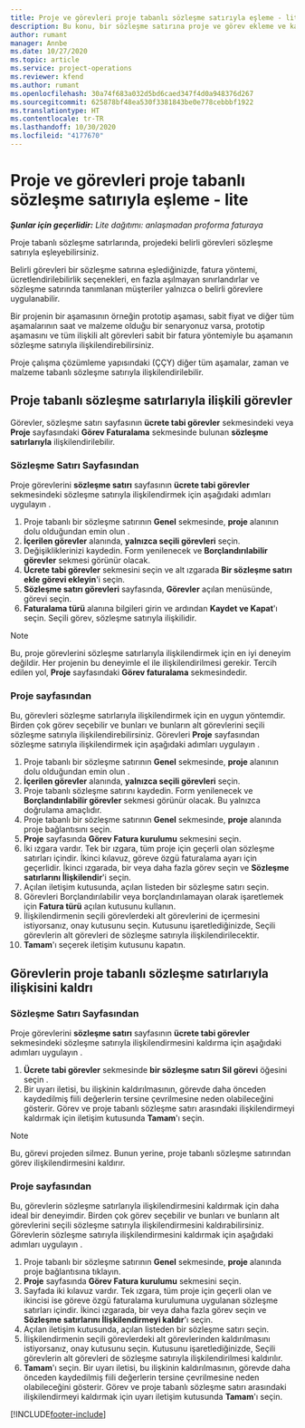 ```yaml
---
title: Proje ve görevleri proje tabanlı sözleşme satırıyla eşleme - lite
description: Bu konu, bir sözleşme satırına proje ve görev ekleme ve kaldırma hakkında bilgi sağlar.
author: rumant
manager: Annbe
ms.date: 10/27/2020
ms.topic: article
ms.service: project-operations
ms.reviewer: kfend
ms.author: rumant
ms.openlocfilehash: 30a74f683a032d5bd6caed347f4d0a948376d267
ms.sourcegitcommit: 625878bf48ea530f3381843be0e778cebbbf1922
ms.translationtype: HT
ms.contentlocale: tr-TR
ms.lasthandoff: 10/30/2020
ms.locfileid: "4177670"
---
```

# <a name="map-projects-and-tasks-to-a-project-based-contract-line---lite"></a>Proje ve görevleri proje tabanlı sözleşme satırıyla eşleme - lite

_**Şunlar için geçerlidir:** Lite dağıtımı: anlaşmadan proforma faturaya_

Proje tabanlı sözleşme satırlarında, projedeki belirli görevleri sözleşme satırıyla eşleyebilirsiniz.

Belirli görevleri bir sözleşme satırına eşlediğinizde, fatura yöntemi, ücretlendirilebilirlik seçenekleri, en fazla aşılmayan sınırlandırlar ve sözleşme satırında tanımlanan müşteriler yalnızca o belirli görevlere uygulanabilir.

Bir projenin bir aşamasının örneğin prototip aşaması, sabit fiyat ve diğer tüm aşamalarının saat ve malzeme olduğu bir senaryonuz varsa, prototip aşamasını ve tüm ilişkili alt görevleri sabit bir fatura yöntemiyle bu aşamanın sözleşme satırıyla ilişkilendirebilirsiniz.

Proje çalışma çözümleme yapısındaki (ÇÇY) diğer tüm aşamalar, zaman ve malzeme tabanlı sözleşme satırıyla ilişkilendirilebilir.

## <a name="associate-tasks-to-project-based-contract-lines"></a>Proje tabanlı sözleşme satırlarıyla ilişkili görevler

Görevler, sözleşme satırı sayfasının **ücrete tabi görevler** sekmesindeki veya **Proje** sayfasındaki **Görev Faturalama** sekmesinde bulunan **sözleşme satırlarıyla** ilişkilendirilebilir.

### <a name="from-the-contract-line-page"></a>Sözleşme Satırı Sayfasından

Proje görevlerini **sözleşme satırı** sayfasının **ücrete tabi görevler** sekmesindeki sözleşme satırıyla ilişkilendirmek için aşağıdaki adımları uygulayın .

1. Proje tabanlı bir sözleşme satırının **Genel** sekmesinde, **proje** alanının dolu olduğundan emin olun .
2. **İçerilen görevler** alanında, **yalnızca seçili görevleri** seçin.
3. Değişikliklerinizi kaydedin. Form yenilenecek ve **Borçlandırılabilir görevler** sekmesi görünür olacak.
4. **Ücrete tabi görevler** sekmesini seçin ve alt ızgarada **Bir sözleşme satırı ekle görevi ekleyin**'i seçin.
5. **Sözleşme satırı görevleri** sayfasında, **Görevler** açılan menüsünde, görevi seçin. 
6. **Faturalama türü** alanına bilgileri girin ve ardından **Kaydet ve Kapat**'ı seçin. Seçili görev, sözleşme satırıyla ilişkilidir.

> [!NOTE]
> Bu, proje görevlerini sözleşme satırlarıyla ilişkilendirmek için en iyi deneyim değildir. Her projenin bu deneyimle el ile ilişkilendirilmesi gerekir. Tercih edilen yol, **Proje** sayfasındaki **Görev faturalama** sekmesindedir.

### <a name="from-the-project-page"></a>Proje sayfasından

Bu, görevleri sözleşme satırlarıyla ilişkilendirmek için en uygun yöntemdir. Birden çok görev seçebilir ve bunları ve bunların alt görevlerini seçili sözleşme satırıyla ilişkilendirebilirsiniz. Görevleri **Proje** sayfasından sözleşme satırıyla ilişkilendirmek için aşağıdaki adımları uygulayın .

1. Proje tabanlı bir sözleşme satırının **Genel** sekmesinde, **proje** alanının dolu olduğundan emin olun .
2. **İçerilen görevler** alanında, **yalnızca seçili görevleri** seçin.
3. Proje tabanlı sözleşme satırını kaydedin. Form yenilenecek ve **Borçlandırılabilir görevler** sekmesi görünür olacak. Bu yalnızca doğrulama amaçlıdır.
4. Proje tabanlı bir sözleşme satırının **Genel** sekmesinde, **proje** alanında proje bağlantısını seçin.
5. **Proje** sayfasında **Görev Fatura kurulumu** sekmesini seçin.
6. İki ızgara vardır. Tek bir ızgara, tüm proje için geçerli olan sözleşme satırları içindir. İkinci kılavuz, göreve özgü faturalama ayarı için geçerlidir. İkinci ızgarada, bir veya daha fazla görev seçin ve **Sözleşme satırlarını İlişkilendir**'i seçin.
7. Açılan iletişim kutusunda, açılan listeden bir sözleşme satırı seçin.
8. Görevleri Borçlandırılabilir veya borçlandırılamayan olarak işaretlemek için **Fatura türü** açılan kutusunu kullanın.
9. İlişkilendirmenin seçili görevlerdeki alt görevlerini de içermesini istiyorsanız, onay kutusunu seçin. Kutusunu işaretlediğinizde, Seçili görevlerin alt görevleri de sözleşme satırıyla ilişkilendirilecektir.
10. **Tamam**'ı seçerek iletişim kutusunu kapatın.

## <a name="unassociate-tasks-from-project-based-contract-lines"></a>Görevlerin proje tabanlı sözleşme satırlarıyla ilişkisini kaldrı

### <a name="from-the-contract-line-page"></a>Sözleşme Satırı Sayfasından

Proje görevlerini **sözleşme satırı** sayfasının **ücrete tabi görevler** sekmesindeki sözleşme satırıyla ilişkilendirmesini kaldırma için aşağıdaki adımları uygulayın .

1. **Ücrete tabi görevler** sekmesinde **bir sözleşme satırı Sil görevi** öğesini seçin .
2. Bir uyarı iletisi, bu ilişkinin kaldırılmasının, görevde daha önceden kaydedilmiş fiili değerlerin tersine çevrilmesine neden olabileceğini gösterir. Görev ve proje tabanlı sözleşme satırı arasındaki ilişkilendirmeyi kaldırmak için iletişim kutusunda **Tamam**'ı seçin. 

> [!NOTE]
> Bu, görevi projeden silmez. Bunun yerine, proje tabanlı sözleşme satırından görev ilişkilendirmesini kaldırır.

### <a name="from-the-project-page"></a>Proje sayfasından

Bu, görevlerin sözleşme satırlarıyla ilişkilendirmesini kaldırmak için daha ideal bir deneyimdir. Birden çok görev seçebilir ve bunları ve bunların alt görevlerini seçili sözleşme satırıyla ilişkilendirmesini kaldırabilirsiniz. Görevlerin sözleşme satırıyla ilişkilendirmesini kaldırmak için aşağıdaki adımları uygulayın .

1. Proje tabanlı bir sözleşme satırının **Genel** sekmesinde, **proje** alanında proje bağlantısına tıklayın.
2. **Proje** sayfasında **Görev Fatura kurulumu** sekmesini seçin.
3. Sayfada iki kılavuz vardır. Tek ızgara, tüm proje için geçerli olan ve ikincisi ise göreve özgü faturalama kurulumuna uygulanan sözleşme satırları içindir. İkinci ızgarada, bir veya daha fazla görev seçin ve **Sözleşme satırlarını İlişkilendirmeyi kaldır**'ı seçin.
4. Açılan iletişim kutusunda, açılan listeden bir sözleşme satırı seçin.
5. İlişkilendirmenin seçili görevlerdeki alt görevlerinden kaldırılmasını istiyorsanız, onay kutusunu seçin. Kutusunu işaretlediğinizde, Seçili görevlerin alt görevleri de sözleşme satırıyla ilişkilendirilmesi kaldırılır.
6. **Tamam**'ı seçin. Bir uyarı iletisi, bu ilişkinin kaldırılmasının, görevde daha önceden kaydedilmiş fiili değerlerin tersine çevrilmesine neden olabileceğini gösterir. Görev ve proje tabanlı sözleşme satırı arasındaki ilişkilendirmeyi kaldırmak için uyarı iletişim kutusunda **Tamam**'ı seçin.


[!INCLUDE[footer-include](../../includes/footer-banner.md)]